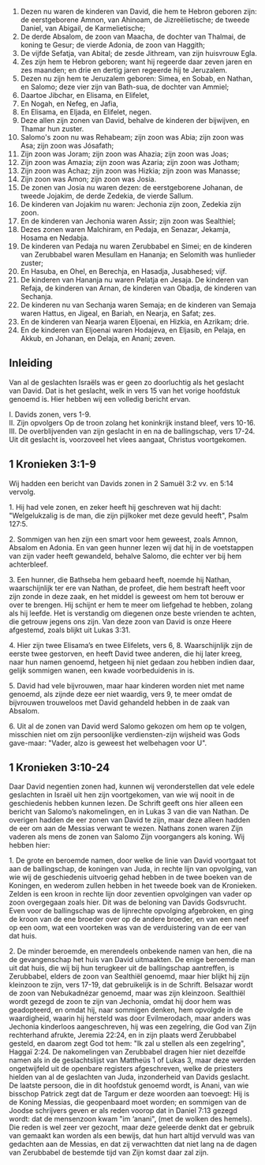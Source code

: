1. Dezen nu waren de kinderen van David, die hem te Hebron geboren zijn: de eerstgeborene Amnon, van Ahinoam, de Jizreëlietische; de tweede Daniel, van Abigail, de Karmelietische; 
2. De derde Absalom, de zoon van Maacha, de dochter van Thalmai, de koning te Gesur; de vierde Adonia, de zoon van Haggith; 
3. De vijfde Sefatja, van Abital; de zesde Jithream, van zijn huisvrouw Egla. 
4. Zes zijn hem te Hebron geboren; want hij regeerde daar zeven jaren en zes maanden; en drie en dertig jaren regeerde hij te Jeruzalem. 
5. Dezen nu zijn hem te Jeruzalem geboren: Simea, en Sobab, en Nathan, en Salomo; deze vier zijn van Bath-sua, de dochter van Ammiel; 
6. Daartoe Jibchar, en Elisama, en Elifelet, 
7. En Nogah, en Nefeg, en Jafia, 
8. En Elisama, en Eljada, en Elifelet, negen. 
9. Deze allen zijn zonen van David, behalve de kinderen der bijwijven, en Thamar hun zuster. 
10. Salomo's zoon nu was Rehabeam; zijn zoon was Abia; zijn zoon was Asa; zijn zoon was Jósafath; 
11. Zijn zoon was Joram; zijn zoon was Ahazia; zijn zoon was Joas; 
12. Zijn zoon was Amazia; zijn zoon was Azaria; zijn zoon was Jotham; 
13. Zijn zoon was Achaz; zijn zoon was Hizkia; zijn zoon was Manasse; 
14. Zijn zoon was Amon; zijn zoon was Josia. 
15. De zonen van Josia nu waren dezen: de eerstgeborene Johanan, de tweede Jojakim, de derde Zedekia, de vierde Sallum. 
16. De kinderen van Jojakim nu waren: Jechonia zijn zoon, Zedekia zijn zoon. 
17. En de kinderen van Jechonia waren Assir; zijn zoon was Sealthiel; 
18. Dezes zonen waren Malchiram, en Pedaja, en Senazar, Jekamja, Hosama en Nedabja. 
19. De kinderen van Pedaja nu waren Zerubbabel en Simei; en de kinderen van Zerubbabel waren Mesullam en Hananja; en Selomith was hunlieder zuster; 
20. En Hasuba, en Ohel, en Berechja, en Hasadja, Jusabhesed; vijf. 
21. De kinderen van Hananja nu waren Pelatja en Jesaja. De kinderen van Refaja, de kinderen van Arnan, de kinderen van Obadja, de kinderen van Sechanja. 
22. De kinderen nu van Sechanja waren Semaja; en de kinderen van Semaja waren Hattus, en Jigeal, en Bariah, en Nearja, en Safat; zes. 
23. En de kinderen van Nearja waren Eljoenai, en Hizkia, en Azrikam; drie. 
24. En de kinderen van Eljoenai waren Hodajeva, en Eljasib, en Pelaja, en Akkub, en Johanan, en Delaja, en Anani; zeven. 

## Inleiding

Van al de geslachten Israëls was er geen zo doorluchtig als het geslacht van David. Dat is het geslacht, welk in vers 15 van het vorige hoofdstuk genoemd is. Hier hebben wij een volledig bericht ervan.  

I. Davids zonen, vers 1-9.   
II. Zijn opvolgers Op de troon zolang het koninkrijk instand bleef, vers 10-16.  
III. De overblijvenden van zijn geslacht in en na de ballingschap, vers 17-24. Uit dit geslacht is, voorzoveel het vlees aangaat, Christus voortgekomen.   

## 1 Kronieken 3:1-9 

Wij hadden een bericht van Davids zonen in 2 Samuël 3:2 vv. en 5:14 vervolg.  

1\. Hij had vele zonen, en zeker heeft hij geschreven wat hij dacht: "Welgelukzalig is de man, die zijn pijlkoker met deze gevuld heeft", Psalm 127:5.  

2\. Sommigen van hen zijn een smart voor hem geweest, zoals Amnon, Absalom en Adonia. En van geen hunner lezen wij dat hij in de voetstappen van zijn vader heeft gewandeld, behalve Salomo, die echter ver bij hem achterbleef.  

3\. Een hunner, die Bathseba hem gebaard heeft, noemde hij Nathan, waarschijnlijk ter ere van Nathan, de profeet, die hem bestraft heeft voor zijn zonde in deze zaak, en het middel is geweest om hem tot berouw er over te brengen. Hij schijnt er hem te meer om liefgehad te hebben, zolang als hij leefde. Het is verstandig om diegenen onze beste vrienden te achten, die getrouw jegens ons zijn. Van deze zoon van David is onze Heere afgestemd, zoals blijkt uit Lukas 3:31.

4\. Hier zijn twee Elisama’s en twee Elifelets, vers 6, 8. Waarschijnlijk zijn de eerste twee gestorven, en heeft David twee anderen, die hij later kreeg, naar hun namen genoemd, hetgeen hij niet gedaan zou hebben indien daar, gelijk sommigen wanen, een kwade voorbeduidenis in is.

5\. David had vele bijvrouwen, maar haar kinderen worden niet met name genoemd, als zijnde deze eer niet waardig, vers 9, te meer omdat de bijvrouwen trouweloos met David gehandeld hebben in de zaak van Absalom.

6\. Uit al de zonen van David werd Salomo gekozen om hem op te volgen, misschien niet om zijn persoonlijke verdiensten-zijn wijsheid was Gods gave-maar: "Vader, alzo is geweest het welbehagen voor U". 

## 1 Kronieken 3:10-24 

Daar David negentien zonen had, kunnen wij veronderstellen dat vele edele geslachten in Israël uit hen zijn voortgekomen, van wie wij nooit in de geschiedenis hebben kunnen lezen. De Schrift geeft ons hier alleen een bericht van Salomo’s nakomelingen, en in Lukas 3 van die van Nathan. De overigen hadden de eer zonen van David te zijn, maar deze alleen hadden de eer om aan de Messias verwant te wezen. Nathans zonen waren Zijn vaderen als mens de zonen van Salomo Zijn voorgangers als koning. 
Wij hebben hier: 

1\. De grote en beroemde namen, door welke de linie van David voortgaat tot aan de ballingschap, de koningen van Juda, in rechte lijn van opvolging, van wie wij de geschiedenis uitvoerig gehad hebben in de twee boeken van de Koningen, en wederom zullen hebben in het tweede boek van de Kronieken. Zelden is een kroon in rechte lijn door zeventien opvolgingen van vader op zoon overgegaan zoals hier. Dit was de beloning van Davids Godsvrucht. Even voor de ballingschap was de lijnrechte opvolging afgebroken, en ging de kroon van de ene broeder over op de andere broeder, en van een neef op een oom, wat een voorteken was van de verduistering van de eer van dat huis.

2\. De minder beroemde, en merendeels onbekende namen van hen, die na de gevangenschap het huis van David uitmaakten. De enige beroemde man uit dat huis, die wij bij hun terugkeer uit de ballingschap aantreffen, is Zerubbabel, elders de zoon van Sealthiël genoemd, maar hier blijkt hij zijn kleinzoon te zijn, vers 17-19, dat gebruikelijk is in de Schrift. Belsazar wordt de zoon van Nebukadnézar genoemd, maar was zijn kleinzoon. Sealthiël wordt gezegd de zoon te zijn van Jechonia, omdat hij door hem was geadopteerd, en omdat hij, naar sommigen denken, hem opvolgde in de waardigheid, waarin hij hersteld was door Evilmerodach, maar anders was Jechonia kinderloos aangeschreven, hij was een zegelring, die God van Zijn rechterhand afrukte, Jeremia 22:24, en in zijn plaats werd Zerubbabel gesteld, en daarom zegt God tot hem: "Ik zal u stellen als een zegelring", Haggaï 2:24. 
De nakomelingen van Zerubbabel dragen hier niet dezelfde namen als in de geslachtslijst van Mattheüs 1 of Lukas 3, maar deze werden ongetwijfeld uit de openbare registers afgeschreven, welke de priesters hielden van al de geslachten van Juda, inzonderheid van Davids geslacht. 
De laatste persoon, die in dit hoofdstuk genoemd wordt, is Anani, van wie bisschop Patrick zegt dat de Targum er deze woorden aan toevoegt: Hij is de Koning Messias, die geopenbaard moet worden; en sommigen van de Joodse schrijvers geven er als reden voorop dat in Daniel 7:13 gezegd wordt: dat de mensenzoon kwam "im ‘anani", (met de wolken des hemels). Die reden is wel zeer ver gezocht, maar deze geleerde denkt dat er gebruik van gemaakt kan worden als een bewijs, dat hun hart altijd vervuld was van gedachten aan de Messias, en dat zij verwachtten dat niet lang na de dagen van Zerubbabel de bestemde tijd van Zijn komst daar zal zijn. 
 
